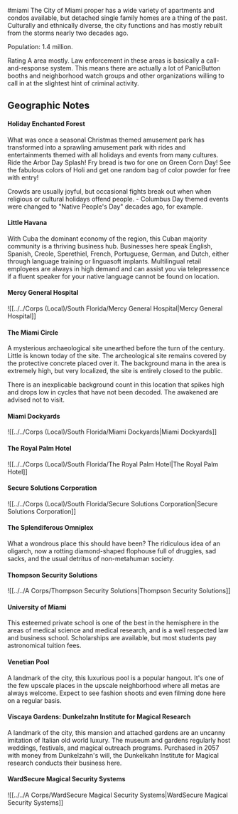 #miami
The City of Miami proper has a wide variety of apartments and condos available, but detached single family homes are a thing of the past. Culturally and ethnically diverse, the city functions and has mostly rebuilt from the storms nearly two decades ago.   
  
Population: 1.4 million.  
  
Rating A area mostly. Law enforcement in these areas is basically a call-and-response system. This means there are actually a lot of PanicButton booths and neighborhood watch groups and other organizations willing to call in at the slightest hint of criminal activity.

## Geographic Notes

#### Holiday Enchanted Forest

What was once a seasonal Christmas themed amusement park has transformed into a sprawling amusement park with rides and entertainments themed with all holidays and events from many cultures. Ride the Arbor Day Splash! Fry bread is two for one on Green Corn Day! See the fabulous colors of Holi and get one random bag of color powder for free with entry!  
  
Crowds are usually joyful, but occasional fights break out when when religious or cultural holidays offend people. - Columbus Day themed events were changed to "Native People's Day" decades ago, for example.

#### Little Havana

With Cuba the dominant economy of the region, this Cuban majority community is a thriving business hub. Businesses here speak English, Spanish, Creole, Sperethiel, French, Portuguese, German, and Dutch, either through language training or linguasoft implants. Multilingual retail employees are always in high demand and can assist you via telepressence if a fluent speaker for your native language cannot be found on location.

#### Mercy General Hospital
![[../../Corps (Local)/South Florida/Mercy General Hospital|Mercy General Hospital]]

#### The Miami Circle

A mysterious archaeological site unearthed before the turn of the century. Little is known today of the site. The archeological site remains covered by the protective concrete placed over it. The background mana in the area is extremely high, but very localized, the site is entirely closed to the public. 
  
There is an inexplicable background count in this location that spikes high and drops low in cycles that have not been decoded. The awakened are advised not to visit.

#### Miami Dockyards
![[../../Corps (Local)/South Florida/Miami Dockyards|Miami Dockyards]]

#### The Royal Palm Hotel
![[../../Corps (Local)/South Florida/The Royal Palm Hotel|The Royal Palm Hotel]]

#### Secure Solutions Corporation
![[../../Corps (Local)/South Florida/Secure Solutions Corporation|Secure Solutions Corporation]]

#### The Splendiferous Omniplex

What a wondrous place this should have been? The ridiculous idea of an oligarch, now a rotting diamond-shaped flophouse full of druggies, sad sacks, and the usual detritus of non-metahuman society.

#### Thompson Security Solutions
![[../../A Corps/Thompson Security Solutions|Thompson Security Solutions]]


#### University of Miami

This esteemed private school is one of the best in the hemisphere in the areas of medical science and medical research, and is a well respected law and business school. Scholarships are available, but most students pay astronomical tuition fees.
#### Venetian Pool

A landmark of the city, this luxurious pool is a popular hangout. It's one of the few upscale places in the upscale neighborhood where all metas are always welcome. Expect to see fashion shoots and even filming done here on a regular basis.

#### Viscaya Gardens: Dunkelzahn Institute for Magical Research

A landmark of the city, this mansion and attached gardens are an uncanny imitation of Italian old world luxury. The museum and gardens regularly host weddings, festivals, and magical outreach programs. Purchased in 2057 with money from Dunkelzahn's will, the Dunkelkahn Institute for Magical research conducts their business here.

#### WardSecure Magical Security Systems
![[../../A Corps/WardSecure Magical Security Systems|WardSecure Magical Security Systems]]

